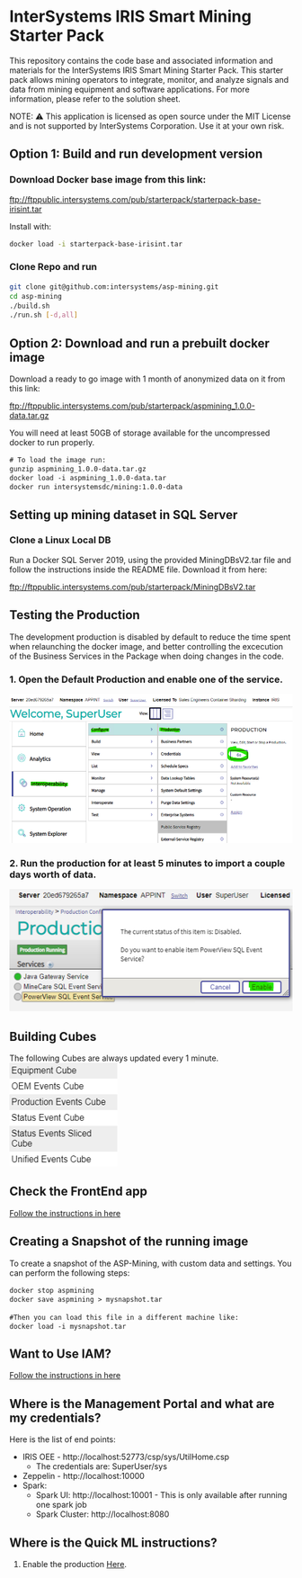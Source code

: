 # InterSystems IRIS Smart Mining Starter Pack

This repository contains the code base and associated information and materials for the InterSystems IRIS Smart Mining Starter Pack.  This starter pack allows mining operators to integrate, monitor, and analyze signals and data from mining equipment and software applications. For more information, please refer to the solution sheet.

NOTE: ⚠️ This application is licensed as open source under the MIT License and is not supported by InterSystems Corporation. Use it at your own risk.

## Option 1: Build and run development version

### Download Docker base image from this link:
ftp://ftppublic.intersystems.com/pub/starterpack/starterpack-base-irisint.tar


Install with:
```bash
docker load -i starterpack-base-irisint.tar
```
### Clone Repo and run
```bash
git clone git@github.com:intersystems/asp-mining.git
cd asp-mining
./build.sh
./run.sh [-d,all]
```

## Option 2: Download and run a prebuilt docker image
Download a ready to go image with 1 month of anonymized data on it from this link: 

ftp://ftppublic.intersystems.com/pub/starterpack/aspmining_1.0.0-data.tar.gz

You will need at least 50GB of storage available for the uncompressed docker to run properly.
```
# To load the image run:
gunzip aspmining_1.0.0-data.tar.gz
docker load -i aspmining_1.0.0-data.tar
docker run intersystemsdc/mining:1.0.0-data
```

## Setting up mining dataset in SQL Server

###  Clone a Linux Local DB
Run a Docker SQL Server 2019, using the provided MiningDBsV2.tar file and follow the instructions inside the README file. Download it from here:

ftp://ftppublic.intersystems.com/pub/starterpack/MiningDBsV2.tar

## Testing the Production
The development production is disabled by default to reduce the time spent when relaunching the docker image, and better controlling the excecution of the Business Services in the Package when doing changes in the code.

### 1. Open the Default Production and enable one of the service.
![](https://raw.githubusercontent.com/intersystems/IRIS-Smart-Mining-Starter-Pack/master/res/img/i1.png)
### 2. Run the production for at least 5 minutes to import a couple days worth of data.
![](https://raw.githubusercontent.com/intersystems/IRIS-Smart-Mining-Starter-Pack/master/res/img/i2.png)

## Building Cubes
The following Cubes are always updated every 1 minute.
![](https://raw.githubusercontent.com/intersystems/IRIS-Smart-Mining-Starter-Pack/master/res/img/i3.png)


## Check the FrontEnd app
[Follow the instructions in here](https://github.com/intersystems/asp-mining/tree/master/FrontEnd) 


## Creating a Snapshot of the running image
To create a snapshot of the ASP-Mining, with custom data and settings. You can perform the following steps:
```
docker stop aspmining
docker save aspmining > mysnapshot.tar

#Then you can load this file in a different machine like:
docker load -i mysnapshot.tar
```

## Want to Use IAM?
[Follow the instructions in here](https://github.com/intersystems/asp-mining/tree/master/Docs/iam) 

## Where is the Management Portal and what are my credentials?

Here is the list of end points:
* IRIS OEE - http://localhost:52773/csp/sys/UtilHome.csp
  * The credentials are: SuperUser/sys
* Zeppelin - http://localhost:10000
* Spark:
  * Spark UI: http://localhost:10001 - This is only available after running one spark job
  * Spark Cluster: http://localhost:8080

## Where is the Quick ML instructions?

1. Enable the production
[Here](QUICKML.md).
